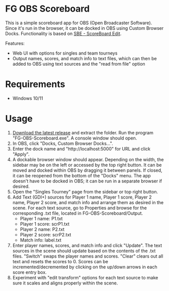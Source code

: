 # FG OBS Scoreboard
This is a simple scoreboard app for OBS (Open Broadcaster Software). Since it's run in the browser, it can be docked in OBS using Custom Browser Docks. Functionality is based on [SBE - ScoreBoard Edit](https://obsproject.com/forum/resources/sbe-scoreboard-edit.83/).

Features:
   * Web UI with options for singles and team tourneys
   * Output names, scores, and match info to text files, which can then be added to OBS using text sources and the "read from file" option

# Requirements
* Windows 10/11 

# Usage
1. [Download the latest release](https://github.com/tkheang/FG-OBS-Scoreboard/releases) and extract the folder. Run the program "FG-OBS-Scoreboard.exe". A console window should open.
2. In OBS, click "Docks, Custom Browser Docks...".
3. Enter the dock name and "http://localhost:5000" for URL and click "Apply".
4. A dockable browser window should appear. Depending on the width, the sidebar may be on the left or accessed by the top right button. It can be moved and docked within OBS by dragging it between panels. If closed, it can be reopened from the bottom of the "Docks" menu. The app doesn't have to be docked in OBS; it can be run in a separate browser if desired.
5. Open the "Singles Tourney" page from the sidebar or top right button.
6. Add Text (GDI+) sources for Player 1 name, Player 1 score, Player 2 name, Player 2 score, and match info and arrange them as desired in the scene. For each text source, go to Properties and browse for the corresponding .txt file, located in FG-OBS-Scoreboard/Output.
   - Player 1 name: P1.txt
   - Player 1 score: scrP1.txt
   - Player 2 name: P2.txt
   - Player 2 score: scrP2.txt
   - Match info: label.txt
7. Enter player names, scores, and match info and click "Update". The text sources in the scene should update based on the contents of the .txt files. "Switch" swaps the player names and scores. "Clear" clears out all text and resets the scores to 0. Scores can be incremented/decremented by clicking on the up/down arrows in each score entry box.
8. Experiment with "edit transform" options for each text source to make sure it scales and aligns properly within the scene.
